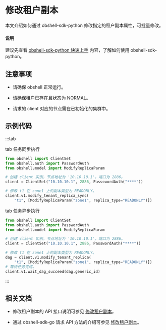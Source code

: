 # 修改租户副本

本文介绍如何通过 obshell-sdk-python 修改指定的租户副本属性，可批量修改。

<main id="notice" type='explain'>
  <h4>说明</h4>
  <p>建议先查看 <a href='../100.quickstart-of-python.md'>obshell-sdk-python 快速上手</a> 内容，了解如何使用 obshell-sdk-python。</p>
</main>

## 注意事项

* 请确保 obshell 正常运行。

* 请确保租户已存在且状态为 NORMAL。

* 请求的 client 对应的节点需在已初始化的集群中。

## 示例代码

:::tab

tab 任务同步执行

```python
from obshell import ClientSet
from obshell.auth import PasswordAuth
from obshell.model import ModifyReplicaParam

# 创建 client 实例，节点地址为 '10.10.10.1'，端口为 2886。
client = ClientSet("10.10.10.1", 2886, PassswordAuth("****"))

# 修改 t1 在 zone1 上的副本类型为 READONLY。
client.v1.modify_tenant_replica_sync(
    "t1", [ModifyReplicaParam("zone1", replica_type="READONLY")])
```

tab 任务异步执行

```python
from obshell import ClientSet
from obshell.auth import PasswordAuth
from obshell.model import ModifyReplicaParam

# 创建 client 实例，节点地址为 '10.10.10.1'，端口为 2886。
client = ClientSet("10.10.10.1", 2886, PasswordAuth("****"))

# 修改 t1 在 zone1 上的副本类型为 READONLY。
dag = client.v1.modify_tenant_replica(
    "t1", [ModifyReplicaParam("zone1", replica_type="READONLY")])
# 等待任务完成。
client.v1.wait_dag_succeed(dag.generic_id)
```

:::

## 相关文档

* 修改租户副本的 API 接口说明可参见 [修改租户副本](../../../400.obshell-api-reference/500.tenant-management/1100.modify-tenant-replica.md)。

* 通过 obshell-sdk-go 请求 API 方法的介绍可参见 [修改租户副本](../../200.go/500.tenant-management/1100.modify-tenant-replica-of-go.md)。
